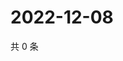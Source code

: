 # 2022-12-08

共 0 条

<!-- BEGIN WEIBO -->
<!-- 最后更新时间 Thu Dec 08 2022 12:01:18 GMT+0800 (China Standard Time) -->

<!-- END WEIBO -->
